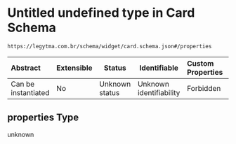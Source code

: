 # Untitled undefined type in Card Schema

```txt
https://legytma.com.br/schema/widget/card.schema.json#/properties
```




| Abstract            | Extensible | Status         | Identifiable            | Custom Properties | Additional Properties | Access Restrictions | Defined In                                                                     |
| :------------------ | ---------- | -------------- | ----------------------- | :---------------- | --------------------- | ------------------- | ------------------------------------------------------------------------------ |
| Can be instantiated | No         | Unknown status | Unknown identifiability | Forbidden         | Allowed               | none                | [card.schema.json\*](../schema/widget/card.schema.json "open original schema") |

## properties Type

unknown
